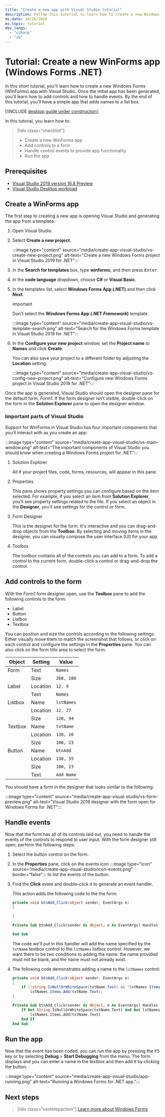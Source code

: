 ```yaml
---
title: "Create a new app with Visual Studio tutorial"
description: Follow this tutorial to learn how to create a new Windows Forms app for .NET with Visual Studio 2019.
ms.date: 10/26/2020
ms.topic: tutorial
dev_langs: 
  - "csharp"
  - "vb"
---
```


# Tutorial: Create a new WinForms app (Windows Forms .NET)

In this short tutorial, you'll learn how to create a new Windows Forms (WinForms) app with Visual Studio. Once the initial app has been generated, you'll learn how to add controls and how to handle events. By the end of this tutorial, you'll have a simple app that adds names to a list box.

[!INCLUDE [desktop guide under construction](../../includes/desktop-guide-preview-note.md)]

In this tutorial, you learn how to:

> [!div class="checklist"]
>
> - Create a new WinForms app
> - Add controls to a form
> - Handle control events to provide app functionality
> - Run the app

## Prerequisites

- [Visual Studio 2019 version 16.8 Preview](https://visualstudio.microsoft.com/downloads/?utm_medium=microsoft&utm_source=docs.microsoft.com&utm_campaign=inline+link&utm_content=download+vs2019+desktopguide+winforms)
- [Visual Studio Desktop workload](/visualstudio/install/modify-visual-studio?view=vs-2019&preserve-view=true)

## Create a WinForms app

The first step to creating a new app is opening Visual Studio and generating the app from a template.

01. Open Visual Studio.
01. Select **Create a new project**.

    :::image type="content" source="media/create-app-visual-studio/vs-create-new-project.png" alt-text="Create a new Windows Forms project in Visual Studio 2019 for .NET":::

01. In the **Search for templates** box, type **winforms**, and then press <kbd>Enter</kbd>.
01. In the **code language** dropdown, choose **C#** or **Visual Basic**.
01. In the templates list, select **Windows Forms App (.NET)** and then click **Next**.

    > [!IMPORTANT]
    > Don't select the **Windows Forms App (.NET _Framework_)** template.

    :::image type="content" source="media/create-app-visual-studio/vs-template-search.png" alt-text="Search for the Windows Forms template in Visual Studio 2019 for .NET":::

01. In the **Configure your new project** window, set the **Project name** to **Names** and click **Create**.

    You can also save your project to a different folder by adjusting the **Location** setting.

    :::image type="content" source="media/create-app-visual-studio/vs-config-new-project.png" alt-text="Configure new Windows Forms project in Visual Studio 2019 for .NET":::

Once the app is generated, Visual Studio should open the designer pane for the default form, _Form1_. If the form designer isn't visible, double-click on the form in the **Solution Explorer** pane to open the designer window.

### Important parts of Visual Studio

Support for WinForms in Visual Studio has four important components that you'll interact with as you create an app:

:::image type="content" source="media/create-app-visual-studio/vs-main-window.png" alt-text="The important components of Visual Studio you should know when creating a Windows Forms project for .NET":::

01. Solution Explorer

    All if your project files, code, forms, resources, will appear in this pane.

02. Properties

    This pane shows property settings you can configure based on the item selected. For example, if you select an item from **Solution Explorer**, you'll see property settings related to the file. If you select an object in the **Designer**, you'll see settings for the control or form.

03. Form Designer

    This is the designer for the form. It's interactive and you can drag-and-drop objects from the **Toolbox**. By selecting and moving items in the designer, you can visually compose the user interface (UI) for your app.

04. Toolbox

    The toolbox contains all of the controls you can add to a form. To add a control to the current form, double-click a control or drag-and-drop the control.

## Add controls to the form

With the _Form1_ form designer open, use the **Toolbox** pane to add the following controls to the form:

- Label
- Button
- Listbox
- Textbox

You can position and size the controls according to the following settings. Either visually move them to match the screenshot that follows, or click on each control and configure the settings in the **Properties** pane. You can also click on the form title area to select the form:

| Object  | Setting  | Value      |
|---------|----------|------------|
| Form    | Text     | `Names`    |
|         | Size     | `268, 180` |
| Label   | Location | `12, 9`    |
|         | Text     | `Names`    |
| Listbox | Name     | `lstNames` |
|         | Location | `12, 27`   |
|         | Size     | `120, 94`  |
| Textbox | Name     | `txtName`  |
|         | Location | `138, 26`  |
|         | Size     | `100, 23`  |
| Button  | Name     | `btnAdd`   |
|         | Location | `138, 55`  |
|         | Size     | `100, 23`  |
|         | Text     | `Add Name` |

You should have a form in the designer that looks similar to the following:

:::image type="content" source="media/create-app-visual-studio/vs-form-preview.png" alt-text="Visual Studio 2019 designer with the form open for Windows Forms for .NET":::

## Handle events

Now that the form has all of its controls laid out, you need to handle the events of the controls to respond to user input. With the form designer still open, perform the following steps:

01. Select the button control on the form.
01. In the **Properties** pane, click on the events icon :::image type="icon" source="media/create-app-visual-studio/icon-events.png" border="false"::: to list the events of the button.
01. Find the **Click** event and double-click it to generate an event handler.

    This action adds the following code to the the form:

    ```csharp
    private void btnAdd_Click(object sender, EventArgs e)
    {

    }
    ```

    ```vb
    Private Sub btnAdd_Click(sender As Object, e As EventArgs) Handles btnAdd.Click

    End Sub
    ```

    The code we'll put in this handler will add the name specified by the `txtName` textbox control to the `lstNames` listbox control. However, we want there to be two conditions to adding the name: the name provided must not be blank, and the name must not already exist.

01. The following code demonstrates adding a name to the `lstNames` control:

    ```csharp
    private void btnAdd_Click(object sender, EventArgs e)
    {
        if (!string.IsNullOrWhiteSpace(txtName.Text) && !lstNames.Items.Contains(txtName.Text))
            lstNames.Items.Add(txtName.Text);
    }
    ```

    ```vb
    Private Sub btnAdd_Click(sender As Object, e As EventArgs) Handles btnAdd.Click
        If Not String.IsNullOrWhiteSpace(txtName.Text) And Not lstNames.Items.Contains(txtName.Text) Then
            lstNames.Items.Add(txtName.Text)
        End If
    End Sub
    ```

## Run the app

Now that the event has been coded, you can run the app by pressing the <kbd>F5</kbd> key or by selecting **Debug** > **Start Debugging** from the menu. The form displays and you can enter a name in the textbox and then add it by clicking the button.

:::image type="content" source="media/create-app-visual-studio/app-running.png" alt-text="Running a Windows Forms for .NET app.":::

## Next steps

> [!div class="nextstepaction"]
> [Learn more about Windows Forms](../overview/index.md)
